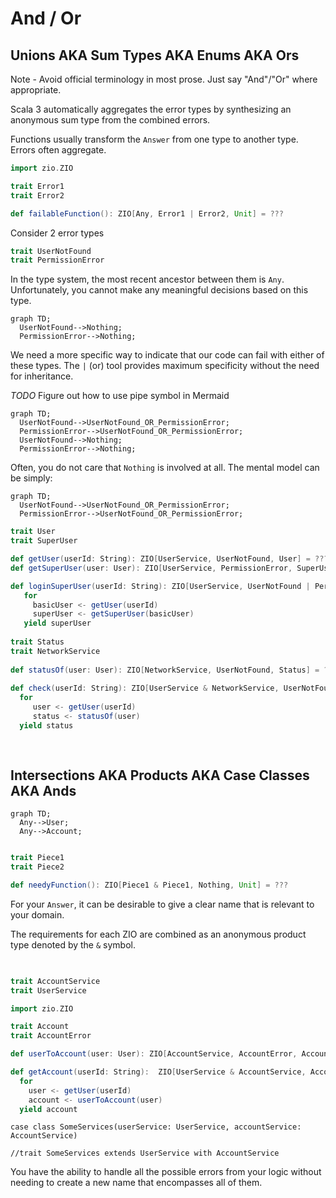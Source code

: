 # And / Or

## Unions AKA Sum Types AKA Enums AKA Ors

Note - Avoid official terminology in most prose. Just say "And"/"Or" where appropriate.

Scala 3 automatically aggregates the error types by synthesizing an anonymous sum type from the combined errors.

Functions usually transform the `Answer` from one type to another type.  Errors often aggregate.


```scala mdoc
import zio.ZIO

trait Error1
trait Error2

def failableFunction(): ZIO[Any, Error1 | Error2, Unit] = ???
```
Consider 2 error types

```scala mdoc
trait UserNotFound
trait PermissionError
```

In the type system, the most recent ancestor between them is `Any`.  
Unfortunately, you cannot make any meaningful decisions based on this type.

```mermaid
graph TD;
  UserNotFound-->Nothing;
  PermissionError-->Nothing;
```

We need a more specific way to indicate that our code can fail with either of these types.
The `|` (or) tool provides maximum specificity without the need for inheritance.

*TODO* Figure out how to use pipe symbol in Mermaid

```mermaid
graph TD;
  UserNotFound-->UserNotFound_OR_PermissionError;
  PermissionError-->UserNotFound_OR_PermissionError;
  UserNotFound-->Nothing;
  PermissionError-->Nothing;
```

Often, you do not care that `Nothing` is involved at all.
The mental model can be simply:

```mermaid
graph TD;
  UserNotFound-->UserNotFound_OR_PermissionError;
  PermissionError-->UserNotFound_OR_PermissionError;
```

```scala mdoc
trait User
trait SuperUser

def getUser(userId: String): ZIO[UserService, UserNotFound, User] = ???
def getSuperUser(user: User): ZIO[UserService, PermissionError, SuperUser] = ???

def loginSuperUser(userId: String): ZIO[UserService, UserNotFound | PermissionError, SuperUser] =
   for
     basicUser <- getUser(userId)
     superUser <- getSuperUser(basicUser)
   yield superUser
   
trait Status
trait NetworkService
   
def statusOf(user: User): ZIO[NetworkService, UserNotFound, Status] = ???
   
def check(userId: String): ZIO[UserService & NetworkService, UserNotFound, Status] =
  for
     user <- getUser(userId)
     status <- statusOf(user)
  yield status
     
    
```


## Intersections AKA Products AKA Case Classes AKA Ands

```mermaid
graph TD;
  Any-->User;
  Any-->Account;
   
```

```scala mdoc
trait Piece1
trait Piece2

def needyFunction(): ZIO[Piece1 & Piece1, Nothing, Unit] = ???
```

For your `Answer`, it can be desirable to give a clear name that is relevant to your domain.

The requirements for each ZIO are combined as an anonymous product type denoted by the `&` symbol.

```scala mdoc
     
```

```scala mdoc
trait AccountService
trait UserService
```

```scala mdoc
import zio.ZIO

trait Account
trait AccountError

def userToAccount(user: User): ZIO[AccountService, AccountError, Account] = ???

def getAccount(userId: String):  ZIO[UserService & AccountService, AccountError | UserNotFound, Account] =
  for
    user <- getUser(userId)
    account <- userToAccount(user)
  yield account
```

```
case class SomeServices(userService: UserService, accountService: AccountService)

//trait SomeServices extends UserService with AccountService
```

You have the ability to handle all the possible errors from your logic without needing to create a new name that encompasses all of them.

